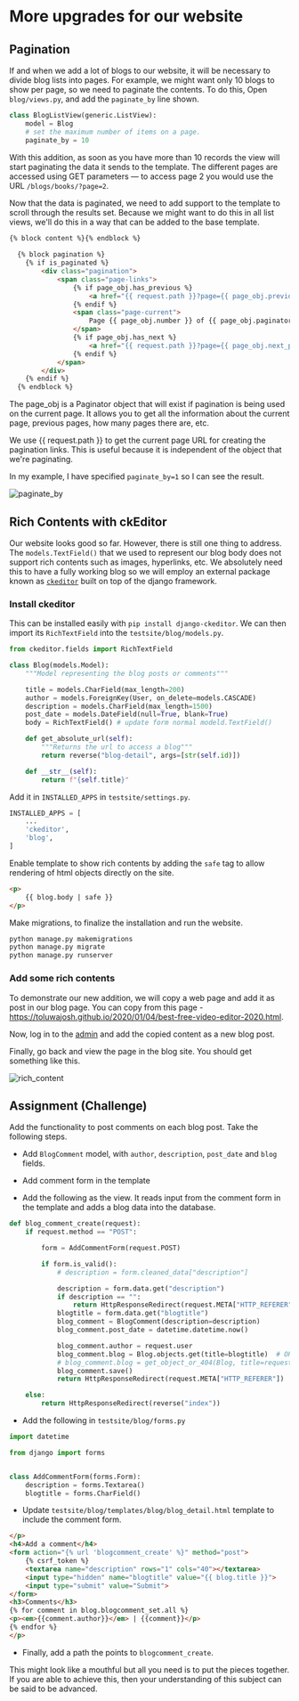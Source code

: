 # More upgrades for our website

## Pagination

If and when we add a lot of blogs to our website, it will be necessary to divide blog lists into pages. For example, we might want only 10 blogs to show per page, so we need to paginate the contents. To do this, Open `blog/views.py`, and add the `paginate_by` line shown.

```python
class BlogListView(generic.ListView):
    model = Blog
    # set the maximum number of items on a page.
    paginate_by = 10
```

With this addition, as soon as you have more than 10 records the view will start paginating the data it sends to the template. The different pages are accessed using GET parameters — to access page 2 you would use the URL `/blogs/books/?page=2`.

Now that the data is paginated, we need to add support to the template to scroll through the results set. Because we might want to do this in all list views, we'll do this in a way that can be added to the base template.

```html
{% block content %}{% endblock %}
  
  {% block pagination %}
    {% if is_paginated %}
        <div class="pagination">
            <span class="page-links">
                {% if page_obj.has_previous %}
                    <a href="{{ request.path }}?page={{ page_obj.previous_page_number }}">previous</a>
                {% endif %}
                <span class="page-current">
                    Page {{ page_obj.number }} of {{ page_obj.paginator.num_pages }}.
                </span>
                {% if page_obj.has_next %}
                    <a href="{{ request.path }}?page={{ page_obj.next_page_number }}">next</a>
                {% endif %}
            </span>
        </div>
    {% endif %}
  {% endblock %} 
```

The page_obj is a Paginator object that will exist if pagination is being used on the current page. It allows you to get all the information about the current page, previous pages, how many pages there are, etc. 

We use {{ request.path }} to get the current page URL for creating the pagination links. This is useful because it is independent of the object that we're paginating.

In my example, I have specified `paginate_by=1` so I can see the result.

![paginate_by](images/paginate_by.png)

## Rich Contents with ckEditor

Our website looks good so far. However, there is still one thing to address. The `models.TextField()` that we used to represent our blog body does not support rich contents such as images, hyperlinks, etc. We absolutely need this to have a fully working blog so we will employ an external package known as [`ckeditor`](https://ckeditor.com/) built on top of the django framework.

### Install ckeditor

This can be installed easily with `pip install django-ckeditor`. We can then import its `RichTextField` into the `testsite/blog/models.py`.

```python
from ckeditor.fields import RichTextField

class Blog(models.Model):
    """Model representing the blog posts or comments"""

    title = models.CharField(max_length=200)
    author = models.ForeignKey(User, on_delete=models.CASCADE)
    description = models.CharField(max_length=1500)
    post_date = models.DateField(null=True, blank=True)
    body = RichTextField() # update form normal modeld.TextField()

    def get_absolute_url(self):
        """Returns the url to access a blog"""
        return reverse("blog-detail", args=[str(self.id)])

    def __str__(self):
        return f"{self.title}"
```

Add it in `INSTALLED_APPS` in `testsite/settings.py`.

```python
INSTALLED_APPS = [
    ...
    'ckeditor',
    'blog',
]
```

Enable template to show rich contents by adding the `safe` tag to allow rendering of html objects directly on the site.

```html
<p>
    {{ blog.body | safe }}
</p>
```

Make migrations, to finalize the installation and run the website.

```bash
python manage.py makemigrations
python manage.py migrate
python manage.py runserver
```

### Add some rich contents

To demonstrate our new addition, we will copy a web page and add it as post in our blog page. You can copy from this page - https://toluwajosh.github.io/2020/01/04/best-free-video-editor-2020.html.

Now, log in to the [admin](http://127.0.0.1:8000/admin/) and add the copied content as a new blog post.

Finally, go back and view the page in the blog site. You should get something like this.

![rich_content](images/rich_content.png)


## Assignment (Challenge)

Add the functionality to post comments on each blog post. Take the following steps.

- Add `BlogComment` model, with `author`, `description`, `post_date` and `blog` fields.
- Add comment form in the template
  
- Add the following as the view. It reads input from the comment form in the template and adds a blog data into the database.

```python
def blog_comment_create(request):
    if request.method == "POST":

        form = AddCommentForm(request.POST)

        if form.is_valid():
            # description = form.cleaned_data["description"]

            description = form.data.get("description")
            if description == "":
                return HttpResponseRedirect(request.META["HTTP_REFERER"])
            blogtitle = form.data.get("blogtitle")
            blog_comment = BlogComment(description=description)
            blog_comment.post_date = datetime.datetime.now()

            blog_comment.author = request.user
            blog_comment.blog = Blog.objects.get(title=blogtitle)  # OR
            # blog_comment.blog = get_object_or_404(Blog, title=request.GET.get('title'))
            blog_comment.save()
            return HttpResponseRedirect(request.META["HTTP_REFERER"])

    else:
        return HttpResponseRedirect(reverse("index"))
```

- Add the following in `testsite/blog/forms.py`

```python
import datetime

from django import forms


class AddCommentForm(forms.Form):
    description = forms.Textarea()
    blogtitle = forms.CharField()
```

- Update `testsite/blog/templates/blog/blog_detail.html` template to include the comment form.

```html
</p>
<h4>Add a comment</h4>
<form action="{% url 'blogcomment_create' %}" method="post">
    {% csrf_token %}
    <textarea name="description" rows="1" cols="40"></textarea>
    <input type="hidden" name="blogtitle" value="{{ blog.title }}">
    <input type="submit" value="Submit">
</form>
<h3>Comments</h3>
{% for comment in blog.blogcomment_set.all %}
<p><em>{{comment.author}}</em> | {{comment}}</p>
{% endfor %}
</p>
```

- Finally, add a path the points to `blogcomment_create`.

This might look like a mouthful but all you need is to put the pieces together. If you are able to achieve this, then your understanding of this subject can be said to be advanced.